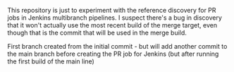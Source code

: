 This repository is just to experiment with the reference discovery for PR
jobs in Jenkins multibranch pipelines. I suspect there's a bug in discovery
that it won't actually use the most recent build of the merge target, even
though that is the commit that will be used in the merge build.

First branch created from the initial commit - but will add another commit
to the main branch before creating the PR job for Jenkins (but after running
the first build of the main line)
